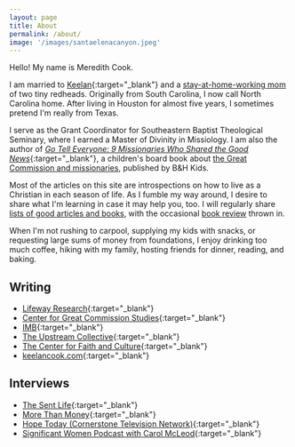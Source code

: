 ```yaml
---
layout: page
title: About
permalink: /about/
image: '/images/santaelenacanyon.jpeg'
---
```


Hello! My name is Meredith Cook.

I am married to [Keelan](https://keelancook.com){:target="_blank"} and a [stay-at-home-working mom](https://www.meredithcook.net/the-stay-at-home-full-time-working-mom) of two tiny redheads. Originally from South Carolina, I now call North Carolina home. After living in Houston for almost five years, I sometimes pretend I'm really from Texas.  

I serve as the Grant Coordinator for Southeastern Baptist Theological Seminary, where I earned a Master of Divinity in Missiology. I am also the author of [*Go Tell Everyone: 9 Missionaries Who Shared the Good News*](https://amzn.to/45wlDh1){:target="_blank"}, a children's board book about [the Great Commission and missionaries](https://www.meredithcook.net/writing-a-children-book), published by B&H Kids. 

Most of the articles on this site are introspections on how to live as a Christian in each season of life. As I fumble my way around, I desire to share what I'm learning in case it may help you, too. I will regularly share [lists of good articles and books](https://www.meredithcook.net/tags/#resources), with the occasional [book review](https://www.meredithcook.net/tags/#book-review) thrown in.

When I'm not rushing to carpool, supplying my kids with snacks, or requesting large sums of money from foundations, I enjoy drinking too much coffee, hiking with my family, hosting friends for dinner, reading, and baking.   

## Writing

* [Lifeway Research](https://research.lifeway.com/2024/03/13/7-ideas-for-teaching-children-in-your-church-about-missions/){:target="_blank"}
* [Center for Great Commission Studies](https://www.thecgcs.org/resources/post/how-parents-can-teach-kids-about-missions/){:target="_blank"}
* [IMB](https://www.imb.org/?s=meredith+cook&sort=relevant&filter_type=post%2Carticles){:target="_blank"}
* [The Upstream Collective](https://www.theupstreamcollective.org/post/use-the-holidays-to-your-evangelistic-advantage){:target="_blank"}
* [The Center for Faith and Culture](https://cfc.sebts.edu/faith-and-culture/3-tips-for-introducing-spiritual-disciplines-to-our-family/){:target="_blank"}
* [keelancook.com](https://keelancook.com/2016/04/29/your-churchs-continued-responsibility-for-its-sent-ones/){:target="_blank"}

## Interviews

* [The Sent Life](https://www.thecgcs.org/resources/podcast/how-to-talk-to-our-kids-about-missions/"){:target="_blank"}
* [More Than Money](https://www.artrainer.com/podcast/episode/7a0a2eb3/episode-244-or-6-ways-parents-can-teach-kids-about-missions-or-guest-meredith-cook){:target="_blank"}
* [Hope Today (Cornerstone Television Network)](https://ctvn.org/episodepages/hope-today-ht040424/){:target="_blank"}
* [Significant Women Podcast with Carol McLeod](https://www.carolmcleodministries.com/significant-podcast/2024/4/19/whats-the-great-commission-episode-16){:target="_blank"}
